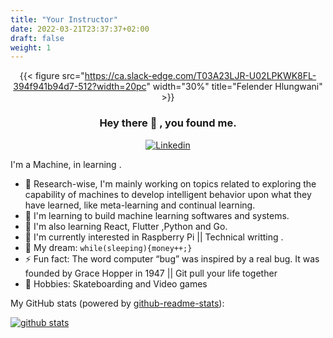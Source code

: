 ```yaml
---
title: "Your Instructor"
date: 2022-03-21T23:37:37+02:00
draft: false
weight: 1
---
```


<center>



{{< figure src="https://ca.slack-edge.com/T03A23LJR-U02LPKWK8FL-394f941b94d7-512?width=20pc" width="30%" title="Felender Hlungwani" >}}

### Hey there 👋 , you found me.

[![Linkedin](https://img.shields.io/badge/-LinkedIn-1568BF?style=flat-square&logo=Linkedin&logoColor=white)](https://www.linkedin.com/in/tlangelani-felender-hlungwani-a54949194/)

</center>
I'm a Machine, in learning .

- 🔭 Research-wise, I'm mainly working on topics related to exploring the capability of machines to develop intelligent behavior upon what they have learned, like meta-learning and continual learning.
- 🚀 I'm learning to build machine learning softwares and systems.
- 🧐 I'm also learning React, Flutter ,Python and Go.
- 👾 I'm currently interested in Raspberry Pi || Technical writting .
- 🌭 My dream: `while(sleeping){money++;}`
- ⚡ Fun fact: The word computer “bug” was inspired by a real bug. It was founded by Grace Hopper in 1947 || Git pull your life together
- 🤖 Hobbies: Skateboarding and Video games

My GitHub stats (powered by [github-readme-stats](https://github.com/anuraghazra/github-readme-stats)):

[![github stats](https://github-readme-stats.vercel.app/api?username=felender7&show_icons=true&hide_title=true&hide_border=true)](https://zxh.io)
